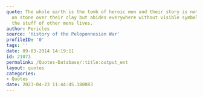 ```yaml
---
quote: The whole earth is the tomb of heroic men and their story is not given only
  on stone over their clay but abides everywhere without visible symbol woven into
  the stuff of other mens lives.
author: Pericles
source: 'History of the Peloponnesian War'
profileID: '0'
tags: ''
date: 09-03-2014 14:19:11
id: 21073
permalink: /Quotes-Database/:title:output_ext
layout: quotes
categories:
- Quotes
date: 2023-04-23 11:44:45.180083
---
```

